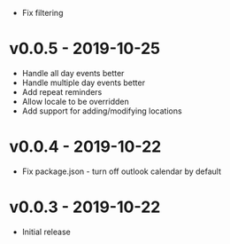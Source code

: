 - Fix filtering

# v0.0.5 - 2019-10-25
- Handle all day events better
- Handle multiple day events better
- Add repeat reminders
- Allow locale to be overridden
- Add support for adding/modifying locations

# v0.0.4 - 2019-10-22
- Fix package.json - turn off outlook calendar by default

# v0.0.3 - 2019-10-22
- Initial release
